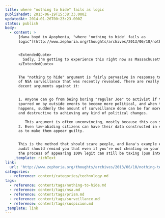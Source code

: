 ```yaml
---
title: where "nothing to hide" fails as logic
publishedAt: 2013-06-19T15:38:33.000Z
updatedAt: 2014-01-26T00:23:23.000Z
status: publish
body:
  - content: >
      [dana boyd in Apophenia, "where 'nothing to hide' fails as
      logic"](http://www.zephoria.org/thoughts/archives/2013/06/10/nothing-to-hide.html):


      <ExtendedQuote>
        Sadly, I'm getting to experience this right now as Massachusetts refuses to believe that I moved to New York mid-last-year. It's mindblowing how hard it is to summon up the paperwork that "proves" to them that I"m telling the truth. When it was discovered that Verizon (and presumably other carriers) was giving metadata to government officials, my first thought was: wouldn't it be nice if the government would use that metadata to actually confirm that I was in NYC not Massachusetts. But that's the funny thing about how data is used by our current government. It's used to create suspicion, not to confirm innocence.
      </ExtendedQuote>


      The "nothing to hide" argument is fairly pervasive in response to the type
      of NSA surveillance that was recently revealed. There are really two
      decent arguments against it:


      1. Anyone can go from being boring "regular Joe" to activist if they're
      spurred on by outside events to become more political, and when that
      happens, suddenly the amount of surveillance done can be far more sinister
      and destructive to achieving any kind of political changes.

         This argument is often unconvincing, mostly because this can still be dismissed as "well, *I'll* never get political, no matter what happens"\[1. Which, quite frankly, is a little sad, but still persuasive to some people.].
      2. Even law-abiding citizens can have their data constructed in such a way
      as to make them appear guilty.


      This is the method that should scare people, and Dana's example of the tax
      audit should remind you that even if you're not cheating on your taxes,
      the process of appearing 100% legit can still be taxing (pun intended).
    _template: richText
link:
  url: 'http://www.zephoria.org/thoughts/archives/2013/06/10/nothing-to-hide.html'
categories:
  - reference: content/categories/technology.md
tags:
  - reference: content/tags/nothing-to-hide.md
  - reference: content/tags/nsa.md
  - reference: content/tags/prism.md
  - reference: content/tags/surveillance.md
  - reference: content/tags/suspicion.md
_template: link
---
```



